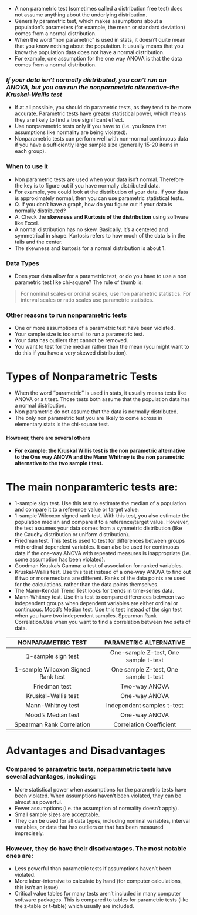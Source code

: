 * A non parametric test (sometimes called a distribution free test) does not assume anything about the underlying distribution.
* Generally parametric test, which makes assumptions about a population’s parameters (for example, the mean or standard deviation) comes from a normal distribution.
* When the word “non parametric” is used in stats, it doesn’t quite mean that you know nothing about the population. It usually means that you know the population data does not have a normal distribution.
* For example, one assumption for the one way ANOVA is that the data comes from a normal distribution. 
### _If your data isn’t normally distributed, you can’t run an ANOVA, but you can run the nonparametric alternative–the Kruskal-Wallis test_

* If at all possible, you should do parametric tests, as they tend to be more accurate. Parametric tests have greater statistical power, which means they are likely to find a true significant effect. 
* Use nonparametric tests only if you have to (i.e. you know that assumptions like normality are being violated).
* Nonparametric tests can perform well with non-normal continuous data if you have a sufficiently large sample size (generally 15-20 items in each group).

### When to use it
* Non parametric tests are used when your data isn’t normal. Therefore the key is to figure out if you have normally distributed data. 
* For example, you could look at the distribution of your data. If your data is approximately normal, then you can use parametric statistical tests.
* Q. If you don’t have a graph, how do you figure out if your data is normally distributed?
* A. Check the __skewness and Kurtosis of the distribution__ using software like Excel.
* A normal distribution has no skew. Basically, it’s a centered and symmetrical in shape. Kurtosis refers to how much of the data is in the tails and the center. 
* The skewness and kurtosis for a normal distribution is about 1.

### Data Types
* Does your data allow for a parametric test, or do you have to use a non parametric test like chi-square? The rule of thumb is:
> For nominal scales or ordinal scales, use non parametric statistics.
> For interval scales or ratio scales use parametric statistics.

### Other reasons to run nonparametric tests
* One or more assumptions of a parametric test have been violated.
* Your sample size is too small to run a parametric test.
* Your data has outliers that cannot be removed.
* You want to test for the median rather than the mean (you might want to do this if you have a very skewed distribution).

# Types of Nonparametric Tests
* When the word “parametric” is used in stats, it usually means tests like ANOVA or a t test. Those tests both assume that the population data has a normal distribution. 
* Non parametric do not assume that the data is normally distributed. 
* The only non parametric test you are likely to come across in elementary stats is the chi-square test. 
#### However, there are several others 
* __For example: the Kruskal Willis test is the non parametric alternative to the One way ANOVA and the Mann Whitney is the non parametric alternative to the two sample t test.__

# The main nonparamteric tests are:
* 1-sample sign test. Use this test to estimate the median of a population and compare it to a reference value or target value.
* 1-sample Wilcoxon signed rank test. With this test, you also estimate the population median and compare it to a reference/target value. However, the test assumes your data comes from a symmetric distribution (like the Cauchy distribution or uniform distribution).
* Friedman test. This test is used to test for differences between groups with ordinal dependent variables. It can also be used for continuous data if the one-way ANOVA with repeated measures is inappropriate (i.e. some assumption has been violated).
* Goodman Kruska’s Gamma: a test of association for ranked variables.
* Kruskal-Wallis test. Use this test instead of a one-way ANOVA to find out if two or more medians are different. Ranks of the data points are used for the calculations, rather than the data points themselves.
* The Mann-Kendall Trend Test looks for trends in time-series data.
* Mann-Whitney test. Use this test to compare differences between two independent groups when dependent variables are either ordinal or continuous.
Mood’s Median test. Use this test instead of the sign test when you have two independent samples.
Spearman Rank Correlation.Use when you want to find a correlation between two sets of data.

| NONPARAMETRIC TEST	| PARAMETRIC ALTERNATIVE |
|:--------------------:|:------------------------:|
|1-sample sign test	|One-sample Z-test, One sample t-test|
|1-sample Wilcoxon Signed Rank test	|One sample Z-test, One sample t-test|
|Friedman test|	Two-way ANOVA|
|Kruskal-Wallis test|	One-way ANOVA|
|Mann-Whitney test|	Independent samples t-test|
|Mood’s Median test	|One-way ANOVA|
|Spearman Rank Correlation|	Correlation Coefficient|

# Advantages and Disadvantages
### Compared to parametric tests, nonparametric tests have several advantages, including:
* More statistical power when assumptions for the parametric tests have been violated. When assumptions haven’t been violated, they can be almost as powerful.
* Fewer assumptions (i.e. the assumption of normality doesn’t apply).
* Small sample sizes are acceptable.
* They can be used for all data types, including nominal variables, interval variables, or data that has outliers or that has been measured imprecisely.
### However, they do have their disadvantages. The most notable ones are:
* Less powerful than parametric tests if assumptions haven’t been violated.
* More labor-intensive to calculate by hand (for computer calculations, this isn’t an issue).
* Critical value tables for many tests aren’t included in many computer software packages. This is compared to tables for parametric tests (like the z-table or t-table) which usually are included.
